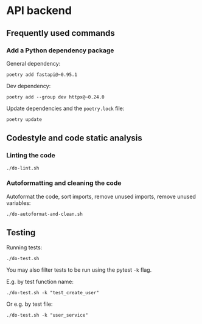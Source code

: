 # API backend


## Frequently used commands

### Add a Python dependency package

General dependency:
```
poetry add fastapi@~0.95.1
```

Dev dependency:
```
poetry add --group dev httpx@~0.24.0
```

Update dependencies and the `poetry.lock` file:
```
poetry update
```

## Codestyle and code static analysis

### Linting the code

```
./do-lint.sh
```
### Autoformatting and cleaning the code

Autoformat the code, sort imports, remove unused imports, remove unused variables:
```
./do-autoformat-and-clean.sh
```

## Testing

Running tests:
```
./do-test.sh
```

You may also filter tests to be run using the pytest `-k` flag.

E.g. by test function name:
```
./do-test.sh -k "test_create_user"
```

Or e.g. by test file:
```
./do-test.sh -k "user_service"
```
